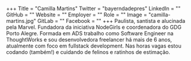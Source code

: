 +++
Title = "Camilla Martins"
Twitter = "bayerndadepres"
LinkedIn = ""
GitHub = ""
Website = ""
Employer = ""
Role = ""
Image = "camilla-martins.jpg"
GitLab = ""
Facebook = ""
+++
Paulista, santista e alucinada pela Marvel. Fundadora da iniciativa NodeGirls e coordenadora do GDG Porto Alegre. Formada em ADS trabalho como Software Engineer na ThoughtWorks e sou desenvolvedora freelancer há mais de 6 anos, atualmente com foco em fullstack development. Nas horas vagas estou codando (também!) e cuidando de felinos e ratinhos de estimação.